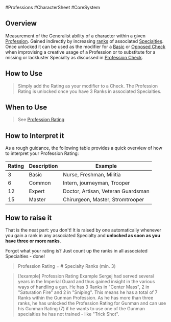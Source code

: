#Professions #CharacterSheet #CoreSystem 
## Overview
Measurement of the Generalist ability of a character within a given [Profession](/SkillSystem/Profession.md). Gained indirectly by increasing [ranks](/SkillSystem/Specialty%20Rank.md) of associated [Specialties](/SkillSystem/Specialty.md). Once unlocked it can be used as the modifier for a [Basic](/CoreSystem/Basic%20Check.md) or [Opposed Check](/CoreSystem/Opposed%20Check.md) when improvising a creative usage of a Profession or to substitute for a missing or lackluster Specialty as discussed in [Profession Check](/SkillSystem/Profession%20Check.md).

## How to Use
> Simply add the Rating as your modifier to a Check. 
> The Profession Rating is unlocked once you have 3 Ranks in associated Specialties.


## When to Use
> See [Profession Rating](</SkillSystem/Profession%20Check.md#When to use a Profession Check?>)

## How to Interpret it
As a rough guidance, the following table provides a quick overview of how to interpret your Profession Rating:

|Rating |Description |Example |
|---|------------|------|
| 3 |Basic |Nurse, Freshman, Militia |
| 6 |Common |Intern, journeyman, Trooper |
| 12 |Expert |Doctor, Artisan, Veteran Guardsman |
| 15 |Master |Chirurgeon, Master, Stromtrooper |

## How to raise it
That is the neat part: you don't! It is raised by one automatically whenever you gain a rank in any associated Specialty and **unlocked as soon as you have three or more ranks**.

Forgot what your rating is? Just count up the ranks in all associated Specialties - done!
> Profession Rating = # Specialty Ranks (min. 3)


> [!example] Profession Rating Example
> Sergej had served several years in the Imperial Guard and thus gained insight in the various ways of handling a gun. He has 3 Ranks in "Center Mass", 2 in "Saturation Fire" and 2 in "Sniping". This means he has a total of 7 Ranks within the Gunman Profession. 
> As he has more than three ranks, he has unlocked the Profession Rating for Gunman and can use his Gunman Rating (7) if he wants to use one of the Gunman specialties he has not trained - like "Trick Shot".
